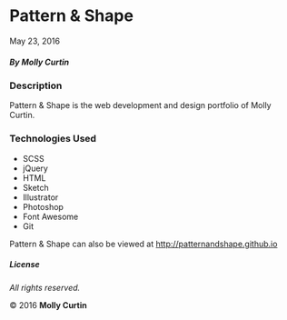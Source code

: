 # Pattern &amp; Shape

May 23, 2016

##### By Molly Curtin

### Description

Pattern &amp; Shape is the web development and design portfolio of Molly Curtin.


### Technologies Used

* SCSS
* jQuery
* HTML
* Sketch
* Illustrator
* Photoshop
* Font Awesome
* Git

Pattern & Shape can also be viewed at http://patternandshape.github.io

##### License

*All rights reserved.*

&copy; 2016 **Molly Curtin**
